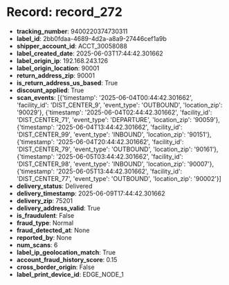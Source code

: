# Record: record_272

- **tracking_number**: 9400220374730311
- **label_id**: 2bb0fdaa-4689-4d2a-a8a9-27446cef1a9b
- **shipper_account_id**: ACCT_30058088
- **label_created_date**: 2025-06-03T17:44:42.301662
- **label_origin_ip**: 192.168.243.126
- **label_origin_location**: 90001
- **return_address_zip**: 90001
- **is_return_address_us_based**: True
- **discount_applied**: True
- **scan_events**: [{'timestamp': '2025-06-04T00:44:42.301662', 'facility_id': 'DIST_CENTER_9', 'event_type': 'OUTBOUND', 'location_zip': '90029'}, {'timestamp': '2025-06-04T02:44:42.301662', 'facility_id': 'DIST_CENTER_71', 'event_type': 'DEPARTURE', 'location_zip': '90059'}, {'timestamp': '2025-06-04T13:44:42.301662', 'facility_id': 'DIST_CENTER_99', 'event_type': 'INBOUND', 'location_zip': '90151'}, {'timestamp': '2025-06-04T20:44:42.301662', 'facility_id': 'DIST_CENTER_79', 'event_type': 'OUTBOUND', 'location_zip': '90161'}, {'timestamp': '2025-06-05T03:44:42.301662', 'facility_id': 'DIST_CENTER_98', 'event_type': 'INBOUND', 'location_zip': '90007'}, {'timestamp': '2025-06-05T13:44:42.301662', 'facility_id': 'DIST_CENTER_77', 'event_type': 'OUTBOUND', 'location_zip': '90002'}]
- **delivery_status**: Delivered
- **delivery_timestamp**: 2025-06-09T17:44:42.301662
- **delivery_zip**: 75201
- **delivery_address_valid**: True
- **is_fraudulent**: False
- **fraud_type**: Normal
- **fraud_detected_at**: None
- **reported_by**: None
- **num_scans**: 6
- **label_ip_geolocation_match**: True
- **account_fraud_history_score**: 0.15
- **cross_border_origin**: False
- **label_print_device_id**: EDGE_NODE_1